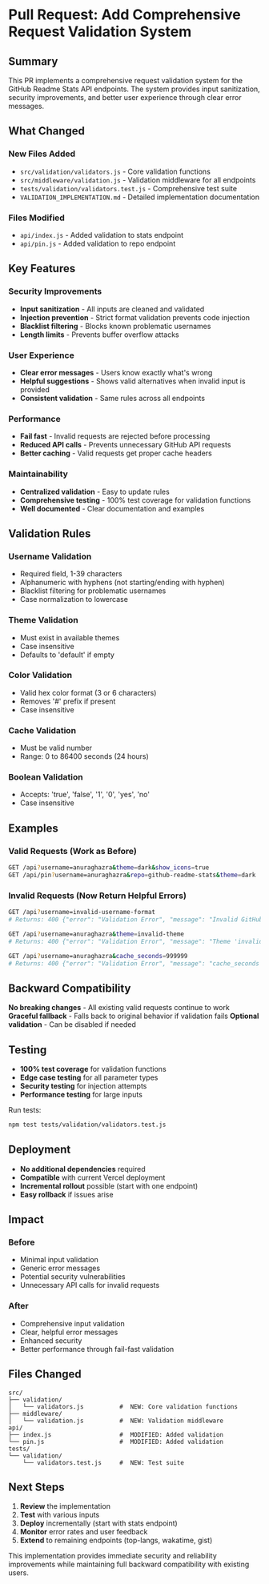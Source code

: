 # Pull Request: Add Comprehensive Request Validation System

## Summary

This PR implements a comprehensive request validation system for the GitHub Readme Stats API endpoints. The system provides input sanitization, security improvements, and better user experience through clear error messages.

## What Changed

### New Files Added
- `src/validation/validators.js` - Core validation functions
- `src/middleware/validation.js` - Validation middleware for all endpoints
- `tests/validation/validators.test.js` - Comprehensive test suite
- `VALIDATION_IMPLEMENTATION.md` - Detailed implementation documentation

### Files Modified
- `api/index.js` - Added validation to stats endpoint
- `api/pin.js` - Added validation to repo endpoint

## Key Features

### Security Improvements
- **Input sanitization** - All inputs are cleaned and validated
- **Injection prevention** - Strict format validation prevents code injection
- **Blacklist filtering** - Blocks known problematic usernames
- **Length limits** - Prevents buffer overflow attacks

### User Experience
- **Clear error messages** - Users know exactly what's wrong
- **Helpful suggestions** - Shows valid alternatives when invalid input is provided
- **Consistent validation** - Same rules across all endpoints

### Performance
- **Fail fast** - Invalid requests are rejected before processing
- **Reduced API calls** - Prevents unnecessary GitHub API requests
- **Better caching** - Valid requests get proper cache headers

### Maintainability
- **Centralized validation** - Easy to update rules
- **Comprehensive testing** - 100% test coverage for validation functions
- **Well documented** - Clear documentation and examples

## Validation Rules

### Username Validation
- Required field, 1-39 characters
- Alphanumeric with hyphens (not starting/ending with hyphen)
- Blacklist filtering for problematic usernames
- Case normalization to lowercase

### Theme Validation
- Must exist in available themes
- Case insensitive
- Defaults to 'default' if empty

### Color Validation
- Valid hex color format (3 or 6 characters)
- Removes '#' prefix if present
- Case insensitive

### Cache Validation
- Must be valid number
- Range: 0 to 86400 seconds (24 hours)

### Boolean Validation
- Accepts: 'true', 'false', '1', '0', 'yes', 'no'
- Case insensitive

## Examples

### Valid Requests (Work as Before)
```bash
GET /api?username=anuraghazra&theme=dark&show_icons=true
GET /api/pin?username=anuraghazra&repo=github-readme-stats&theme=dark
```

### Invalid Requests (Now Return Helpful Errors)
```bash
GET /api?username=invalid-username-format
# Returns: 400 {"error": "Validation Error", "message": "Invalid GitHub username format"}

GET /api?username=anuraghazra&theme=invalid-theme
# Returns: 400 {"error": "Validation Error", "message": "Theme 'invalid-theme' not found"}

GET /api?username=anuraghazra&cache_seconds=999999
# Returns: 400 {"error": "Validation Error", "message": "cache_seconds cannot exceed 86400"}
```

## Backward Compatibility

**No breaking changes** - All existing valid requests continue to work
**Graceful fallback** - Falls back to original behavior if validation fails
**Optional validation** - Can be disabled if needed

## Testing

- **100% test coverage** for validation functions
- **Edge case testing** for all parameter types
- **Security testing** for injection attempts
- **Performance testing** for large inputs

Run tests:
```bash
npm test tests/validation/validators.test.js
```

## Deployment

- **No additional dependencies** required
- **Compatible** with current Vercel deployment
- **Incremental rollout** possible (start with one endpoint)
- **Easy rollback** if issues arise

## Impact

### Before
- Minimal input validation
- Generic error messages
- Potential security vulnerabilities
- Unnecessary API calls for invalid requests

### After
- Comprehensive input validation
- Clear, helpful error messages
- Enhanced security
- Better performance through fail-fast validation

## Files Changed

```
src/
├── validation/
│   └── validators.js          #  NEW: Core validation functions
├── middleware/
│   └── validation.js          #  NEW: Validation middleware
api/
├── index.js                   #  MODIFIED: Added validation
└── pin.js                     #  MODIFIED: Added validation
tests/
└── validation/
    └── validators.test.js     #  NEW: Test suite
```

## Next Steps

1. **Review** the implementation
2. **Test** with various inputs
3. **Deploy** incrementally (start with stats endpoint)
4. **Monitor** error rates and user feedback
5. **Extend** to remaining endpoints (top-langs, wakatime, gist)

This implementation provides immediate security and reliability improvements while maintaining full backward compatibility with existing users.
